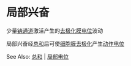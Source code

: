 # 局部兴奋

少量[钠通道](钠通道.md)激活产生的[去极化](去极化.md)[膜电位](膜电位.md)波动

局部兴奋经[总和](总和.md)后可使[细胞膜](细胞膜.md)[去极化](去极化.md)产生[动作电位](动作电位.md)

See Also: [总和](总和.md) | [局部电位](局部电位.md)
